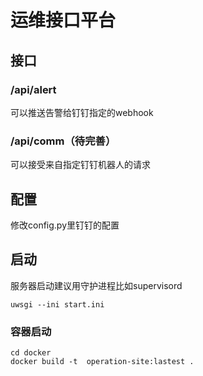 # 运维接口平台

## 接口
### /api/alert
可以推送告警给钉钉指定的webhook

### /api/comm（待完善）
可以接受来自指定钉钉机器人的请求

## 配置
修改config.py里钉钉的配置

## 启动
服务器启动建议用守护进程比如supervisord

```
uwsgi --ini start.ini 

```

### 容器启动
```
cd docker
docker build -t  operation-site:lastest .
```
